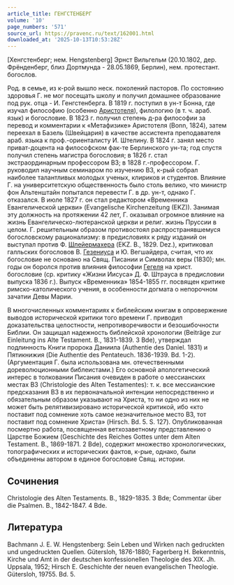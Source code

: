 ```yaml
---
article_title: ГЕНГСТЕНБЕРГ
volume: '10'
page_numbers: '571'
source_url: https://pravenc.ru/text/162001.html
downloaded_at: '2025-10-13T10:53:28Z'
---
```


[Хенгстенберг; нем. Hengstenberg] Эрнст Вильгельм (20.10.1802, дер. Фрёнденберг, близ Дортмунда - 28.05.1869, Берлин), нем. протестант. богослов.

Род. в семье, из к-рой вышло неск. поколений пасторов. По состоянию здоровья Г. не мог посещать школу и получил домашнее образование под рук. отца - И. Генгстенберга. В 1819 г. поступил в ун-т Бонна, где изучал философию (особенно [Аристотеля](https://pravenc.ru/text/АРИСТОТЕЛЬ.html)), филологию (в т. ч. араб. язык) и богословие. В 1823 г. получил степень д-ра философии за перевод и комментарии к «Метафизике» Аристотеля (Bonn, 1824), затем переехал в Базель (Швейцария) в качестве ассистента преподавателя араб. языка к проф.-ориенталисту И. Штелину. В 1824 г. занял место приват-доцента на философском фак-те Берлинского ун-та; год спустя получил степень магистра богословия; в 1826 г. стал экстраординарным профессором ВЗ; в 1828 г.-профессором. Г. руководил научным семинаром по изучению ВЗ, к-рый собрал наиболее талантливых молодых ученых, клириков и студентов. Влияние Г. на университетскую общественность было столь велико, что министр фон Альтенштайн попытался перевести Г. в др. ун-т, однако Г. отказался. В июле 1827 г. он стал редактором «Временника Евангелической церкви» (Evangelische Kirchenzeitung (EKZ)). Занимая эту должность на протяжении 42 лет, Г. оказывал огромное влияние на жизнь Евангелическо-лютеранской церкви и религ. жизнь Пруссии в целом. Г. решительным образом противостоял распространявшемуся богословскому рационализму: в предисловиях к ряду изданий он выступал против Ф. [Шлейермахера](https://pravenc.ru/text/Шлейермахера.html) (EKZ. B., 1829. Dez.), критиковал галльских богословов В. [Гезениуса](https://pravenc.ru/text/Гезениуса.html) и Ю. Вегшайдера, считая, что их богословие не основано на Свящ. Писании и Символах веры (1830); мн. годы он боролся против влияния философии [Гегеля](https://pravenc.ru/text/Гегель.html) на христ. богословие (ср. критику «Жизни Иисуса» Д. Ф. Штрауса в предисловии выпуска 1836 г.). Выпуск «Временника» 1854-1855 гг. посвящен критике римско-католического учения, в особенности догмата о непорочном зачатии Девы Марии.

В многочисленных комментариях к библейским книгам в опровержение выводов исторической критики того времени Г. приводил доказательства целостности, непротиворечивости и безошибочности Библии. Он защищал надежность библейской хронологии (Beiträge zur Einleitung ins Alte Testament. В., 1831-1839. 3 Bde), утверждал подлинность Книги пророка Даниила (Authentie des Daniel. 1831) и Пятикнижия (Die Authentie des Pentateuch. 1836-1939. Bd. 1-2). (Аргументация Г. была использована мн. отечественными дореволюционными библеистами.) Его основной апологетический интерес в толковании Писания очевиден в работе о мессианских местах ВЗ (Christologie des Alten Testamentes): т. к. все мессианские предсказания ВЗ в их первоначальной интенции непосредственно и обязательным образом указывают на Христа, то ни одно из них не может быть релятивизировано исторической критикой, ибо «кто поставит под сомнение хоть самое незначительное место ВЗ, тот поставит под сомнение Христа» (Hirsch. Bd. 5. S. 127). Опубликованная посмертно работа, посвященная ветхозаветному представлению о Царстве Божием (Geschichte des Reiches Gottes unter dem Alten Testament. В., 1869-1871. 2 Bde), содержит множество хронологических, топографических и исторических фактов, к-рые, однако, были объединены автором в единое богословие Свящ. истории.

## Сочинения

Christologie des Alten Testaments. B., 1829-1835. 3 Bde; Commentar über die Psalmen. B., 1842-1847. 4 Bde.

## Литература

Bachmann J. E. W. Hengstenberg: Sein Leben und Wirken nach gedruckten und ungedruckten Quellen. Gütersloh, 1876-1880; Fagerberg H. Bekenntnis, Kirche und Amt in der deutschen konfessionellen Theologie des XIX. Jh. Uppsala, 1952; Hirsch E. Geschichte der neuen evangelischen Theologie. Gütersloh, 19755. Bd. 5.

